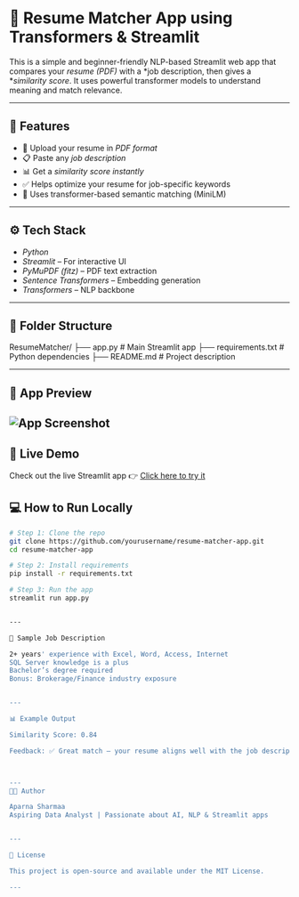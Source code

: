 # 📝 Resume Matcher App using Transformers & Streamlit

This is a simple and beginner-friendly NLP-based Streamlit web app that compares your *resume (PDF)* with a *job description, then gives a **similarity score*. It uses powerful transformer models to understand meaning and match relevance.

---

## 🚀 Features

- 📄 Upload your resume in *PDF format*
- 📋 Paste any *job description*
- 📊 Get a *similarity score instantly*
- ✅ Helps optimize your resume for job-specific keywords
- 🧠 Uses transformer-based semantic matching (MiniLM)

---

## ⚙ Tech Stack

- *Python*
- *Streamlit* – For interactive UI
- *PyMuPDF (fitz)* – PDF text extraction
- *Sentence Transformers* – Embedding generation
- *Transformers* – NLP backbone

---

## 📁 Folder Structure

ResumeMatcher/ ├── app.py                # Main Streamlit app ├── requirements.txt      # Python dependencies ├── README.md             # Project description

---
## 🌟 App Preview

![App Screenshot](https://github.com/Aparna10010/RESUME-MATCHER-APP_/blob/main/Screenshot%20(164).png)
---

## 🔗 Live Demo

Check out the live Streamlit app 👉 [Click here to try it](https://resume-matcher-app-6dhjr8ioxjqfxc5bh48wad.streamlit.app/)

## 💻 How to Run Locally

```bash
# Step 1: Clone the repo
git clone https://github.com/yourusername/resume-matcher-app.git
cd resume-matcher-app

# Step 2: Install requirements
pip install -r requirements.txt

# Step 3: Run the app
streamlit run app.py


---

🧪 Sample Job Description

2+ years' experience with Excel, Word, Access, Internet
SQL Server knowledge is a plus
Bachelor’s degree required
Bonus: Brokerage/Finance industry exposure


---

📊 Example Output

Similarity Score: 0.84

Feedback: ✅ Great match — your resume aligns well with the job description!



---
👩‍💻 Author

Aparna Sharmaa
Aspiring Data Analyst | Passionate about AI, NLP & Streamlit apps


---

📜 License

This project is open-source and available under the MIT License.

---